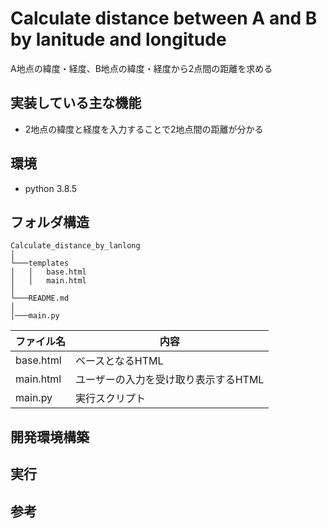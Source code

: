 # Calculate distance between A and B by lanitude and longitude

A地点の緯度・経度、B地点の緯度・経度から2点間の距離を求める

## 実装している主な機能

* 2地点の緯度と経度を入力することで2地点間の距離が分かる
## 環境

* python 3.8.5
## フォルダ構造

```
Calculate_distance_by_lanlong
│
└───templates
│   │   base.html
│   │   main.html
│   
└───README.md
│
│───main.py
```

|ファイル名|内容|
|---------|----|
|base.html|ベースとなるHTML|
|main.html|ユーザーの入力を受け取り表示するHTML|
|main.py|実行スクリプト|

## 開発環境構築

## 実行

## 参考